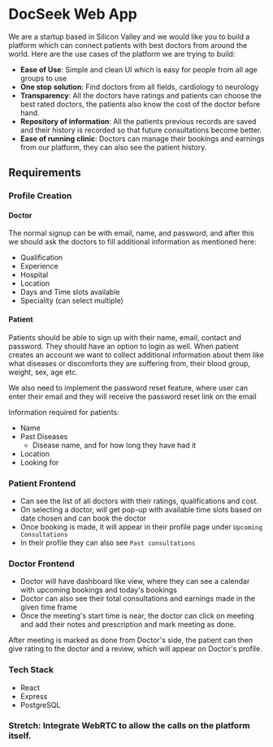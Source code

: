 # DocSeek Web App

We are a startup based in Silicon Valley and we would like you to build a platform which can connect patients with best doctors from around the world.
Here are the use cases of the platform we are trying to build:
- **Ease of Use**: Simple and clean UI which is easy for people from all age groups to use
- **One stop solution**: Find doctors from all fields, cardiology to neurology
- **Transparency**: All the doctors have ratings and patients can choose the best rated doctors, the patients also know the cost of the doctor before hand.
- **Repository of information**: All the patients previous records are saved and their history is recorded so that future consultations become better.
- **Ease of running clinic**: Doctors can manage their bookings and earnings from our platform, they can also see the patient history.

## Requirements
### Profile Creation
#### Doctor
The normal signup can be with email, name, and password, and after this we should ask the doctors to fill additional information as mentioned here:
- Qualification
- Experience
- Hospital
- Location
- Days and Time slots available 
- Speciality (can select multiple)

#### Patient
Patients should be able to sign up with their name, email, contact and password. They should have an option to login as well.
When patient creates an account we want to collect additional information about them like what diseases or discomforts they are suffering from, their blood group, weight, sex, age etc.

We also need to implement the password reset feature, where user can enter their email and they will receive the password reset link on the email

Information required for patients:
- Name
- Past Diseases 
  - Disease name, and for how long they have had it  
- Location
- Looking for

### Patient Frontend
- Can see the list of all doctors with their ratings, qualifications and cost.
- On selecting a doctor, will get pop-up with available time slots based on date chosen and can book the doctor
- Once booking is made, it will appear in their profile page under `Upcoming Consultations` 
- In their profile they can also see `Past consultations`


### Doctor Frontend
- Doctor will have dashboard like view, where they can see a calendar with upcoming bookings and today's bookings
- Doctor can also see their total consultations and earnings made in the given time frame
- Once the meeting's start time is near, the doctor can click on meeting and add their notes and prescription and mark meeting as done.

After meeting is marked as done from Doctor's side, the patient can then give rating to the doctor and a review, which will appear on Doctor's profile.



### Tech Stack
- React
- Express
- PostgreSQL

### Stretch: Integrate WebRTC to allow the calls on the platform itself.